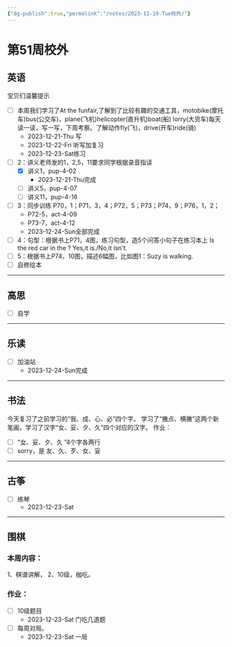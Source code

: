 ```yaml
---
{"dg-publish":true,"permalink":"/notes/2023-12-19-Tue校外/"}
---
```



# 第51周校外
## 英语
宝贝们温馨提示
- [ ] 本周我们学习了At the funfair,了解到了比较有趣的交通工具，motobike(摩托车)bus(公交车)，plane(飞机)helicopter(直升机)boat(船) lorry(大货车)每天读一读，写一写，下周考察。了解动作fly(飞)，drive(开车)ride(骑)
	- 2023-12-21-Thu 写
	- 2023-12-22-Fri 听写加复习
	- 2023-12-23-Sat练习
- [ ] 2：讲义老师发的1，2,5，11要求同学根据录音指读
	- [x] 讲义1，pup-4-02
		- 2023-12-21-Thu完成
	- [ ] 讲义5，pup-4-07
	- [ ] 讲义11，pup-4-16
- [ ] 3：同步训练 P70，1；P71，3，4；P72，5；P73；P74，9；P76，1，2；
	- P72-5，act-4-09
	- P73-7，act-4-12
	- 2023-12-24-Sun全部完成
- [ ] 4：句型：根据书上P71，4图，练习句型，造5个问答小句子在练习本上
	Is the red car in the ?
	Yes,it is./No,it isn't.
- [ ] 5：根据书上P74，10图，描述6幅图，比如图1：Suzy is walking.
- [ ] 自修绘本
	
---
## 高思
- [ ] 自学

---
## 乐读
- [ ] 加油站
	- 2023-12-24-Sun完成
---
## 书法
今天复习了之前学习的“我、成、心、必”四个字。
学习了“撇点、横撇”这两个新笔画，学习了汉字“女、妥、夕、久”四个对应的汉字。
作业：
- [ ] “女、妥、夕、久 ”4个字各两行
- [ ] sorry，是 友、久、歹、女、妥

---
## 古筝
- [ ] 练琴
	- 2023-12-23-Sat
---
## 围棋
### 本周内容：
1、棋谱讲解，
2、10级，枷吃。
### 作业：
- [ ] 10级题目
	- 2023-12-23-Sat 门吃几道题
- [ ] 每周对局。
	- 2023-12-23-Sat 一局